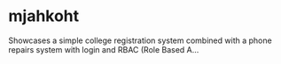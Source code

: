 # mjahkoht
Showcases a simple college registration system combined with a phone repairs system with login and RBAC (Role Based A…
